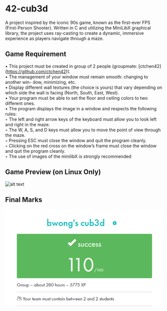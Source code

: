 # 42-cub3d

A project inspired by the iconic 90s game, known as the first-ever FPS (First-Person Shooter). Written in C and utilizing the MiniLibX graphical library, the project uses ray-casting to create a dynamic, immersive experience as players navigate through a maze.

## Game Requirement

• This project must be created in group of 2 people (groupmate: [ctchen42] (https://github.com/ctchen42)).\
• The management of your window must remain smooth: changing to another win-
dow, minimizing, etc.\
• Display different wall textures (the choice is yours) that vary depending on which
side the wall is facing (North, South, East, West).\
• Your program must be able to set the floor and ceiling colors to two different ones.\
• The program displays the image in a window and respects the following rules:\
 ◦ The left and right arrow keys of the keyboard must allow you to look left and right in the maze.\
 ◦ The W, A, S, and D keys must allow you to move the point of view through the maze. \
 ◦ Pressing ESC must close the window and quit the program cleanly.\
 ◦ Clicking on the red cross on the window’s frame must close the window and quit the program cleanly.\
 ◦ The use of images of the minilibX is strongly recommended

## Game Preview (on Linux Only)

![alt text](cub3d.gif)

## Final Marks

![alt text](cub3d.png)
